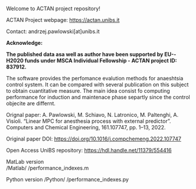 Welcome to ACTAN project repository! 

ACTAN Project webpage: https://actan.unibs.it

Contact: andrzej.pawlowski[at]unibs.it

**Acknowledge:**

__The published data asa well as author have been supported by EU--H2020 funds under MSCA Individual Fellowship - ACTAN project ID: 837912.__

The software provides the perfomance evalution methods for anaeshtsia 
control system. It can be compared with several publication on this subject
to obtain cuantitative measure. The main idea consist fo computing 
performance for induction and maintenace phase separtly since the control 
objecite are differnt. 

Orignal paper: A. Pawlowski, M. Schiavo, N. Latronico, M. Paltenghi, 
A. Visioli. “Linear MPC for anesthesia process with external predictor”.
Computers and Chemical Engineering, 161.107747, pp. 1–13, 2022.

Original paper DOI: https://doi.org/10.1016/j.compchemeng.2022.107747

Open Access UniBS repository: https://hdl.handle.net/11379/554416


MatLab version  
/Matlab/
       /performance_indexes.m

Python version
/Python/
       /performance_indexes.py

